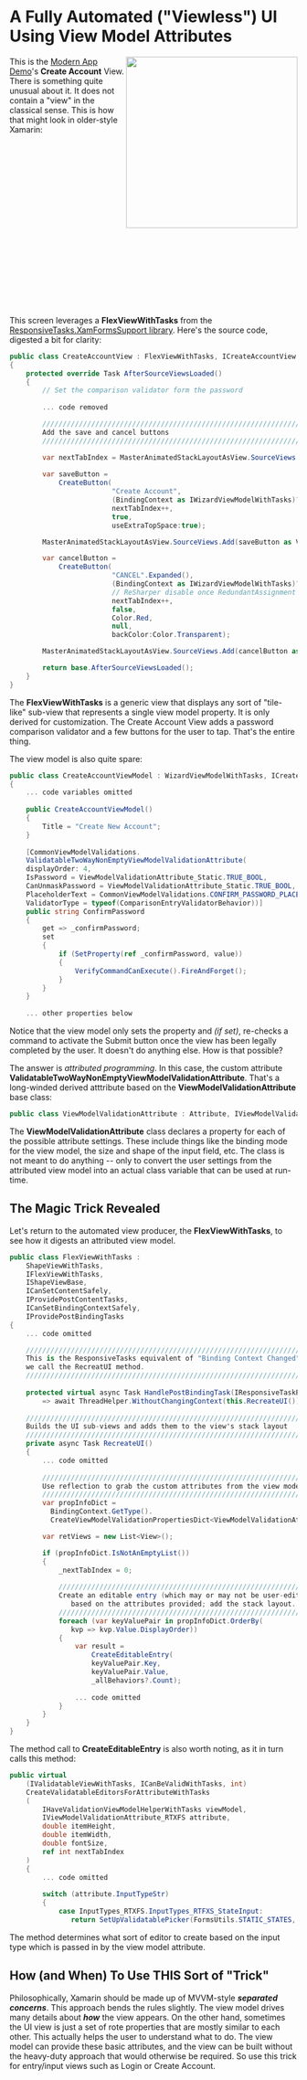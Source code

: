 # A Fully Automated ("Viewless") UI<BR/> Using View Model Attributes

<img src="docs/create_account_screen.jpg" width="300" align="right" />

This is the [Modern App Demo](https://github.com/marcusts/Com.MarcusTS.ModernAppDemo)'s <B>Create Account</B> View.  There is something quite unusual about it.  It does not contain a "view" in the classical sense. This is how that might look in older-style Xamarin:

<BR/>
<BR/>
<BR/>
<BR/>
<BR/>
<BR/>
<BR/>
<BR/>
<BR/>
<BR/>
<BR/>
<BR/>
<BR/>
<BR/>
<BR/>
<BR/>
<BR/>

This screen leverages a <B>FlexViewWithTasks</B> from the [ResponsiveTasks.XamFormsSupport library](https://github.com/marcusts/Com.MarcusTS.ResponsiveTasks.XamFormsSupport). Here's the source code, digested a bit for clarity:

``` csharp
public class CreateAccountView : FlexViewWithTasks, ICreateAccountView
{
    protected override Task AfterSourceViewsLoaded()
    {
        // Set the comparison validator form the password
        
        ... code removed

        ///////////////////////////////////////////////////////////////////////////////
        Add the save and cancel buttons
        ///////////////////////////////////////////////////////////////////////////////

        var nextTabIndex = MasterAnimatedStackLayoutAsView.SourceViews.Count;
         
        var saveButton =
            CreateButton(
                         "Create Account", 
                         (BindingContext as IWizardViewModelWithTasks)?.NextCommand, 
                         nextTabIndex++, 
                         true,
                         useExtraTopSpace:true);

        MasterAnimatedStackLayoutAsView.SourceViews.Add(saveButton as View);

        var cancelButton =
            CreateButton(
                         "CANCEL".Expanded(), 
                         (BindingContext as IWizardViewModelWithTasks)?.CancelCommand, 
                         // ReSharper disable once RedundantAssignment
                         nextTabIndex++,
                         false,
                         Color.Red, 
                         null, 
                         backColor:Color.Transparent);

        MasterAnimatedStackLayoutAsView.SourceViews.Add(cancelButton as View);

        return base.AfterSourceViewsLoaded();
    }
}
```

The <B>FlexViewWithTasks</B> is a generic view that displays any sort of "tile-like" sub-view that represents a single view model property.  It is only derived for customization. The Create Account View adds a password comparison validator and a few buttons for the user to tap.  That's the entire thing.

The view model is also quite spare:

``` csharp
public class CreateAccountViewModel : WizardViewModelWithTasks, ICreateAccountViewModel
{
    ... code variables omitted
    
    public CreateAccountViewModel()
    {
        Title = "Create New Account";
    }
    
    [CommonViewModelValidations.
    ValidatableTwoWayNonEmptyViewModelValidationAttribute(
    displayOrder: 4, 
    IsPassword = ViewModelValidationAttribute_Static.TRUE_BOOL,
    CanUnmaskPassword = ViewModelValidationAttribute_Static.TRUE_BOOL,
    PlaceholderText = CommonViewModelValidations.CONFIRM_PASSWORD_PLACEHOLDER_TEXT,
    ValidatorType = typeof(ComparisonEntryValidatorBehavior))]
    public string ConfirmPassword
    {
        get => _confirmPassword;
        set
        {
            if (SetProperty(ref _confirmPassword, value))
            {
                VerifyCommandCanExecute().FireAndForget();
            }
        }
    }
    
    ... other properties below
```

Notice that the view model  only sets the property and <I>(if set)</I>, re-checks a command to activate the Submit button once the view has been legally completed by the user.  It doesn't do anything else.  How is that possible?

The answer is <I>attributed programming</I>.  In this case, the custom attribute <B>ValidatableTwoWayNonEmptyViewModelValidationAttribute</B>. That's a long-winded derived atttribute based on the <B>ViewModelValidationAttribute</B> base class:

``` csharp
public class ViewModelValidationAttribute : Attribute, IViewModelValidationAttribute
```

The <B>ViewModelValidationAttribute</B> class declares a property for each of the possible attribute settings.  These include things like the binding mode for the view model, the size and shape of the input field, etc.  The class is not meant to do anything -- only to convert the user settings from the attributed view model into an actual class variable that can be used at run-time.

## The Magic Trick Revealed

Let's return to the automated view producer, the <B>FlexViewWithTasks</B>, to see how it digests an attributed view model.

``` csharp
public class FlexViewWithTasks : 
    ShapeViewWithTasks, 
    IFlexViewWithTasks, 
    IShapeViewBase, 
    ICanSetContentSafely, 
    IProvidePostContentTasks, 
    ICanSetBindingContextSafely, 
    IProvidePostBindingTasks
{
    ... code omitted

    ///////////////////////////////////////////////////////////////////////////////
    This is the ResponsiveTasks equivalent of "Binding Context Changed" -- 
    we call the RecreatUI method.
    ///////////////////////////////////////////////////////////////////////////////
    
    protected virtual async Task HandlePostBindingTask(IResponsiveTaskParams paramdict)
        => await ThreadHelper.WithoutChangingContext(this.RecreateUI());
    
    ///////////////////////////////////////////////////////////////////////////////
    Builds the UI sub-views and adds them to the view's stack layout
    ///////////////////////////////////////////////////////////////////////////////
    private async Task RecreateUI()
    {
        ... code omitted
        
        ///////////////////////////////////////////////////////////////////////////
        Use reflection to grab the custom attributes from the view model
        ///////////////////////////////////////////////////////////////////////////
        var propInfoDict =
          BindingContext.GetType().
          CreateViewModelValidationPropertiesDict<ViewModelValidationAttribute_RTXFS>();

        var retViews = new List<View>();

        if (propInfoDict.IsNotAnEmptyList())
        {
            _nextTabIndex = 0;
            
            ////////////////////////////////////////////////////////////////////
            Create an editable entry (which may or may not be user-editable)
               based on the attributes provided; add the stack layout.
            ////////////////////////////////////////////////////////////////////
            foreach (var keyValuePair in propInfoDict.OrderBy(
               kvp => kvp.Value.DisplayOrder))
            {
                var result =
                    CreateEditableEntry(
                    keyValuePair.Key, 
                    keyValuePair.Value, 
                    _allBehaviors?.Count);
                  
                ... code omitted
            }
        }      
    }
}
```

The method call to <B>CreateEditableEntry</B> is also worth noting, as it in turn calls this method:

``` csharp
public virtual 
    (IValidatableViewWithTasks, ICanBeValidWithTasks, int) 
    CreateValidatableEditorsForAttributeWithTasks
    (
        IHaveValidationViewModelHelperWithTasks viewModel,
        IViewModelValidationAttribute_RTXFS attribute,
        double itemHeight,
        double itemWidth,
        double fontSize,
        ref int nextTabIndex
    )
    {
        ... code omitted
    
        switch (attribute.InputTypeStr)
        {
            case InputTypes_RTXFS.InputTypes_RTFXS_StateInput:
               return SetUpValidatablePicker(FormsUtils.STATIC_STATES, nextTabIndex);
```

The method determines what sort of editor to create based on the input type which is passed in by the view model attribute.

## How (and When) To Use THIS Sort of "Trick"

Philosophically, Xamarin should be made up of MVVM-style <B><I>separated concerns</I></B>.  This approach bends the rules slightly. The view model drives many details about <B><I>how</I></B> the view appears. On the other hand, sometimes the UI view is just a set of rote properties that are mostly similar to each other.  This actually helps the user to understand what to do.  The view model can provide these basic attributes, and the view can be built without the heavy-duty approach that would otherwise be required.  So use this trick for entry/input views such as Login or Create Account.











